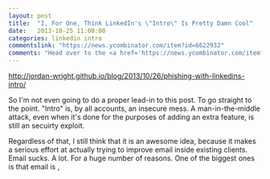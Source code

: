 ```yaml
---
layout: post
title:  "I, For One, Think LinkedIn's \"Intro\" Is Pretty Damn Cool"
date:   2013-10-25 11:00:00
categories: linkedin intro
commentslink: "https://news.ycombinator.com/item?id=6622932"
comments: "Head over to the <a href='https://news.ycombinator.com/item?id=6622932'>comments on Hacker News</a> to discuss this article"
---
```


http://jordan-wright.github.io/blog/2013/10/26/phishing-with-linkedins-intro/

So I'm not even going to do a proper lead-in to this post. To go straight to 
the point. "Intro" is, by all accounts, an insecure mess. A man-in-the-middle 
attack, even when it's done for the purposes of adding an extra feature, is 
still an secuirty exploit.

Regardless of that, I still think that it is an awesome idea, because it makes
a serious effort at actually trying to improve email inside existing clients.
Email sucks. A lot. For a huge number of reasons. One of the biggest ones is
that email is ,
